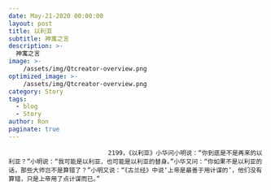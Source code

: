 ```yaml
---
date: May-21-2020 00:00:00
layout: post
title: 以利亚
subtitle: 神寓之言
description: >-
  神寓之言
image: >-
    /assets/img/Qtcreator-overview.png
optimized_image: >-
    /assets/img/Qtcreator-overview.png
category: Story
tags:
  - blog
  - Story
author: Ron
paginate: true
---
```


							　　2199，《以利亚》小华问小明说：“你到底是不是再来的以利亚？”小明说：“我可能是以利亚，也可能是以利亚的替身。”小华又问：“你如果不是以利亚的话，那些大师岂不是算错了？”小明又说：“《古兰经》中说‘上帝是最善于用计谋的’，他们没有算错，只是上帝用了点计谋而已。”
							
							
						